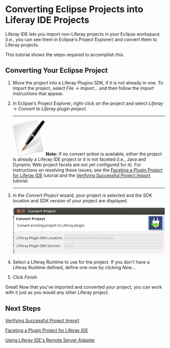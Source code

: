 # Converting Eclipse Projects into Liferay IDE Projects [](id=converting-eclipse-projects-into-liferay-ide-projec-lp-6-2-develop-tutorial)

Liferay IDE lets you import non-Liferay projects in your Eclipse workspace
(i.e., you can see them in Eclipse's Project Explorer) and convert them to
Liferay projects.

This tutorial shows the steps required to accomplish this. 

## Converting Your Eclipse Project

1.  Move the project into a Liferay Plugins SDK, if it is not already in one. 
    To import the project, select *File* &rarr; *Import...* and then follow the 
    import instructions that appear.

2.  In Eclipse's Project Explorer, right-click on the project and select
    *Liferay* &rarr; *Convert to Liferay plugin project*. 

    ---

    ![Note](../../images/tip-pen-paper.png) **Note:** If no convert action is
    available, either the project is already a Liferay IDE project or it is not
    faceted (i.e., Java and Dynamic Web project facets are not yet configured
    for it). For instructions on resolving these issues, see the
    [Faceting a Plugin Project for Liferay IDE](/tutorials/-/knowledge_base/faceting-a-plugin-project-for-liferay-ide-lp-6-2-develop-tutorial)
    tutorial and the 
    [Verifying Successful Project Import](/tutorials/-/knowledge_base/verifying-successful-project-import-lp-6-2-develop-tutorial)
    tutorial. 

    ---

3.  In the *Convert Project* wizard, your project is selected and the SDK
    location and SDK version of your project are displayed.

    ![Figure 1: The *Convert Project* wizard detects your Plugin's SDK's the location and version.](../../images/ide-convert-plugin-project.png)

4.  Select a Liferay Runtime to use for the project. If you don't have a
    Liferay Runtime defined, define one now by clicking *New...*. 

5.  Click *Finish*. 

Great! Now that you've imported and converted your project, you can work with it 
just as you would any other Liferay project.

## Next Steps 

[Verifying Successful Project Import](/tutorials/-/knowledge_base/verifying-successful-project-import-lp-6-2-develop-tutorial)

[Faceting a Plugin Project for Liferay IDE](/tutorials/-/knowledge_base/faceting-a-plugin-project-for-liferay-ide-lp-6-2-develop-tutorial)

[Using Liferay IDE's Remote Server Adapter](/tutorials/-/knowledge_base/using-liferay-ides-remote-server-adapter-lp-6-2-develop-tutorial)

<!-- TODO - add links to deployment tutorials. Jim -->

